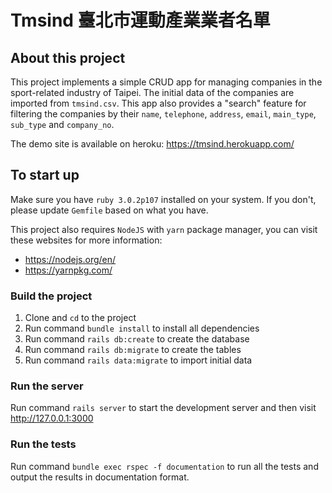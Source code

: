 # Tmsind 臺北市運動產業業者名單

## About this project

  This project implements a simple CRUD app for managing companies in the sport-related industry of Taipei. The initial data of the companies are imported from `tmsind.csv`. This app also provides a "search" feature for filtering the companies by their `name`, `telephone`, `address`, `email`, `main_type`, `sub_type` and `company_no`.

  The demo site is available on heroku: https://tmsind.herokuapp.com/

## To start up

  Make sure you have `ruby 3.0.2p107` installed on your system. If you don't,  please update `Gemfile` based on what you have.

  This project also requires `NodeJS` with `yarn` package manager, you can visit these websites for more information:

  - https://nodejs.org/en/
  - https://yarnpkg.com/

### Build the project

  1. Clone and `cd` to the project
  2. Run command `bundle install` to install all dependencies
  3. Run command `rails db:create` to create the database
  4. Run command `rails db:migrate` to create the tables
  5. Run command `rails data:migrate` to import initial data

### Run the server

  Run command `rails server` to start the development server and then visit http://127.0.0.1:3000

### Run the tests

  Run command `bundle exec rspec -f documentation` to run all the tests and output the results in documentation format.